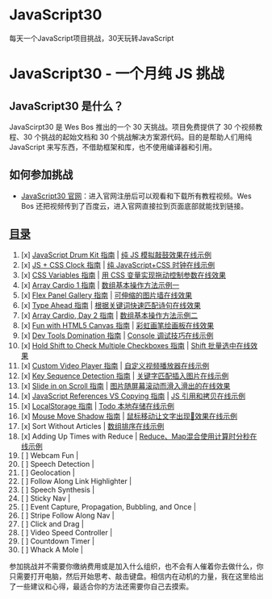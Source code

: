 # JavaScript30
每天一个JavaScript项目挑战，30天玩转JavaScript

# JavaScript30 - 一个月纯 JS 挑战

## JavaScript30 是什么？

JavaScirpt30 是 Wes Bos 推出的一个 30 天挑战。项目免费提供了 30 个视频教程、30 个挑战的起始文档和 30 个挑战解决方案源代码。目的是帮助人们用纯 JavaScript 来写东西，不借助框架和库，也不使用编译器和引用。

## 如何参加挑战

- [JavaScript30 官网](https://javascript30.com)：进入官网注册后可以观看和下载所有教程视频。Wes Bos 还把视频传到了百度云，进入官网直接拉到页面底部就能找到链接。

## [目录](http://lg8294.github.io/JavaScript30/index.html)

1. [x] [JavaScript Drum Kit  指南]() |  [纯 JS 模拟敲鼓效果在线示例](http://lg8294.github.io/JavaScript30/Day01%20-%20JavaScript%20Drum%20Kit)
2. [x] [JS + CSS Clock 指南]() |  [纯 JavaScript+CSS 时钟在线示例](http://lg8294.github.io/JavaScript30/Day02%20-%20JavaScript%20+%20CSS%20Clock)
3. [x] [CSS Variables 指南]() |  [用 CSS 变量实现拖动控制参数在线效果](http://lg8294.github.io/JavaScript30/Day03%20-%20CSS%20Variables)
4. [x] [Array Cardio 1 指南]() | [数组基本操作方法示例一](http://lg8294.github.io/JavaScript30/Day04%20-%20Array%20Cardio%201)
5. [x] [Flex Panel Gallery 指南]() | [可伸缩的图片墙在线效果](http://lg8294.github.io/JavaScript30/Day05%20-%20Flex%20Panel%20Gallery)
6. [x] [Type Ahead 指南]() |  [根据关键词快速匹配诗句在线效果](http://lg8294.github.io/JavaScript30/Day06%20-%20Type%20Ahead)
7. [x] [Array Cardio, Day 2 指南]() | [数组基本操作方法示例二](http://lg8294.github.io/JavaScript30/Day07%20-%20Array%20Cardio%202)
8. [x] [Fun with HTML5 Canvas 指南]() | [彩虹画笔绘画板在线效果](http://lg8294.github.io/JavaScript30/Day08%20-%20Fun%20with%20HTML5%20Canvas)
9. [x] [Dev Tools Domination 指南]() | [Console 调试技巧在线示例](http://lg8294.github.io/JavaScript30/Day09%20-%20Console%20Tricks)
10. [x] [Hold Shift to Check Multiple Checkboxes 指南]() | [Shift 批量选中在线效果](http://lg8294.github.io/JavaScript30/Day10%20-%20Hold%20Shift%20to%20Check%20Multiple%20Checkboxes)
11. [x] [Custom Video Player 指南]() | [自定义视频播放器在线示例](http://lg8294.github.io/JavaScript30/Day11%20-%20Custom%20Video%20Player)
12. [x] [Key Sequence Detection 指南]() | [关键字匹配插入图片在线示例](http://lg8294.github.io/JavaScript30/Day12%20-%20Key%20Sequence%20Detection)
13. [x] [Slide in on Scroll 指南]() | [图片随屏幕滚动而滑入滑出的在线效果](http://lg8294.github.io/JavaScript30/Day13%20-%20Slide%20in%20on%20Scrolll)
14. [x] [JavaScript References VS Copying 指南]() | [JS 引用和拷贝在线示例](http://lg8294.github.io/JavaScript30/Day14%20-%20JavaScript%20References%20VS%20Copying)
15. [x] [LocalStorage 指南]() | [Todo 本地存储在线示例](http://lg8294.github.io/JavaScript30/Day15%20-%20LocalStorage)
16. [x] [Mouse Move Shadow 指南]() | [鼠标移动让文字出现🌈效果在线示例](http://lg8294.github.io/JavaScript30/Day16%20-%20Mouse%20Move%20Shadow)
17. [x] Sort Without Articles | [数组排序在线示例](http://lg8294.github.io/JavaScript30/Day17%20-%20Sort%20Without%20Articles)
18. [x] Adding Up Times with Reduce | [Reduce、Map混合使用计算时分秒在线示例](http://lg8294.github.io/JavaScript30/Day18%20-%20Adding%20Up%20Times%20with%20Reduce)
19. [ ] Webcam Fun | [](http://lg8294.github.io/JavaScript30//index.html)
20. [ ] Speech Detection | [](http://lg8294.github.io/JavaScript30//index.html)
21. [ ] Geolocation | [](http://lg8294.github.io/JavaScript30//index.html)
22. [ ] Follow Along Link Highlighter | [](http://lg8294.github.io/JavaScript30//index.html)
23. [ ] Speech Synthesis | [](http://lg8294.github.io/JavaScript30//index.html)
24. [ ] Sticky Nav | [](http://lg8294.github.io/JavaScript30//index.html)
25. [ ] Event Capture, Propagation, Bubbling, and Once | [](http://lg8294.github.io/JavaScript30//index.html)
26. [ ] Stripe Follow Along Nav | [](http://lg8294.github.io/JavaScript30//index.html)
27. [ ] Click and Drag | [](http://lg8294.github.io/JavaScript30//index.html)
28. [ ] Video Speed Controller | [](http://lg8294.github.io/JavaScript30//index.html)
29. [ ] Countdown Timer | [](http://lg8294.github.io/JavaScript30//index.html)
30. [ ] Whack A Mole | [](http://lg8294.github.io/JavaScript30//index.html)

参加挑战并不需要你缴纳费用或是加入什么组织，也不会有人催着你去做什么，你只需要打开电脑，然后开始思考、敲击键盘。相信内在动机的力量，我在这里给出了一些建议和心得，最适合你的方法还需要你自己去摸索。
